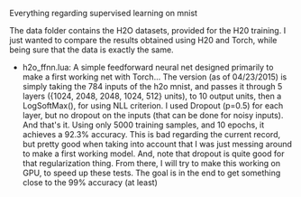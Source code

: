 Everything regarding supervised learning on mnist

The data folder contains the H2O datasets, provided for the H20 training. I just wanted to compare the results obtained using H20 and Torch, while being sure that the data is exactly the same.

- h2o_ffnn.lua: A simple feedforward neural net designed primarily to make a first working net with Torch...
The version (as of 04/23/2015) is simply taking the 784 inputs of the h2o mnist, and passes it through 5 layers ({1024, 2048, 2048, 1024, 512} units), to 10 output units, then a LogSoftMax(), for using NLL criterion.
I used Dropout (p=0.5) for each layer, but no dropout on the inputs (that can be done for noisy inputs). And that's it.
Using only 5000 training samples, and 10 epochs, it achieves a 92.3% accuracy. This is bad regarding the current record, but pretty good when taking into account that I was just messing around to make a first working model. And, note that dropout is quite good for that regularization thing. 
From there, I will try to make this working on GPU, to speed up these tests. The goal is in the end to get something close to the 99% accuracy (at least)
